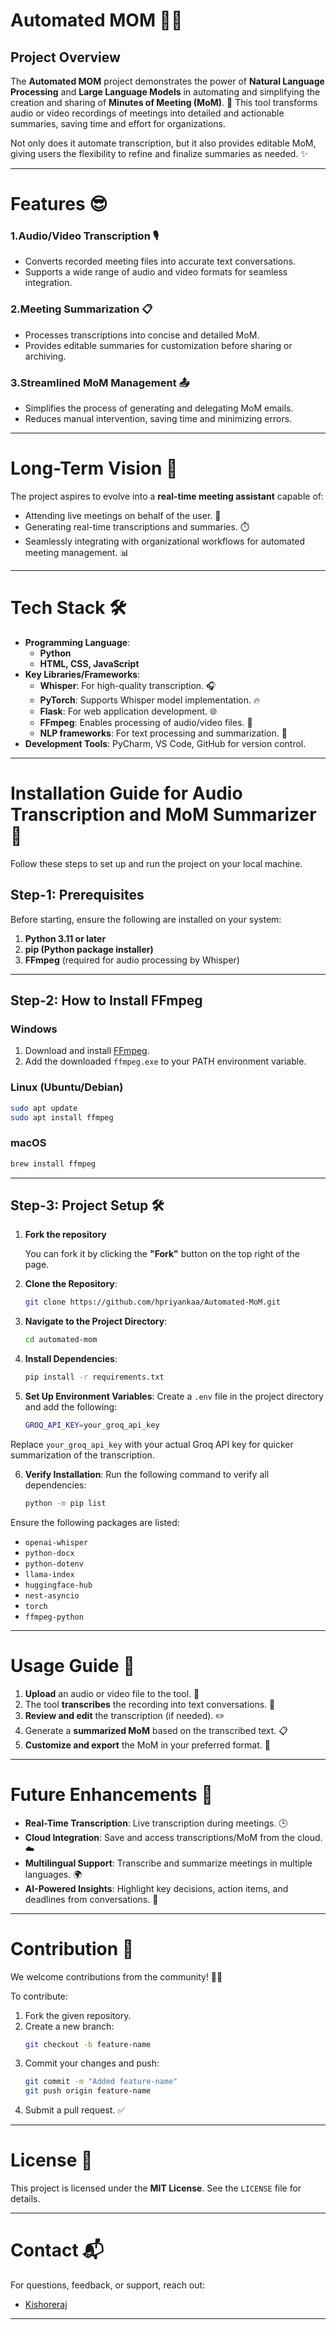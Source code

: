 # Automated MOM 🚀📝

## Project Overview  
The **Automated MOM** project demonstrates the power of **Natural Language Processing** and **Large Language Models** in automating and simplifying the creation and sharing of **Minutes of Meeting (MoM)**. 🎯 This tool transforms audio or video recordings of meetings into detailed and actionable summaries, saving time and effort for organizations.  

Not only does it automate transcription, but it also provides editable MoM, giving users the flexibility to refine and finalize summaries as needed. ✨  

---

# Features 😎 
### 1.**Audio/Video Transcription 🎙️**  
- Converts recorded meeting files into accurate text conversations.  
- Supports a wide range of audio and video formats for seamless integration.  

### 2.**Meeting Summarization 📋**  
- Processes transcriptions into concise and detailed MoM.  
- Provides editable summaries for customization before sharing or archiving.  

### 3.**Streamlined MoM Management 📤**  
- Simplifies the process of generating and delegating MoM emails.  
- Reduces manual intervention, saving time and minimizing errors.  

---

# Long-Term Vision 🤘 
The project aspires to evolve into a **real-time meeting assistant** capable of:  
- Attending live meetings on behalf of the user. 🤖  
- Generating real-time transcriptions and summaries. ⏱️  
- Seamlessly integrating with organizational workflows for automated meeting management. 📊  

---

# Tech Stack 🛠️  
- **Programming Language**: 
    - **Python** 
    - **HTML, CSS, JavaScript**
- **Key Libraries/Frameworks**:  
  - **Whisper**: For high-quality transcription. 🎧  
  - **PyTorch**: Supports Whisper model implementation. 🔥
  - **Flask**: For web application development. 🌐  
  - **FFmpeg**: Enables processing of audio/video files. 🎥  
  - **NLP frameworks**: For text processing and summarization. 🧠  
- **Development Tools**: PyCharm, VS Code, GitHub for version control.  

---

# Installation Guide for Audio Transcription and MoM Summarizer 🫡

Follow these steps to set up and run the project on your local machine.

## Step-1: Prerequisites
Before starting, ensure the following are installed on your system:
1. **Python 3.11 or later**
2. **pip (Python package installer)**
3. **FFmpeg** (required for audio processing by Whisper)

---

## Step-2: How to Install FFmpeg

### Windows
1. Download and install [FFmpeg](https://ffmpeg.org/download.html).
2. Add the downloaded `ffmpeg.exe` to your PATH environment variable.

### Linux (Ubuntu/Debian)
```bash
sudo apt update
sudo apt install ffmpeg
```

### macOS
```bash
brew install ffmpeg
```


---
## Step-3: Project Setup 🛠️
1. **Fork the repository**

   You can fork it by clicking the **"Fork"** button on the top right of the page.


2. **Clone the Repository**:  
   ```bash  
   git clone https://github.com/hpriyankaa/Automated-MoM.git 
   ```  
3. **Navigate to the Project Directory**:  
   ```bash  
   cd automated-mom  
   ```  
4. **Install Dependencies**:  
   ```bash  
   pip install -r requirements.txt  
   ```  
5. **Set Up Environment Variables**:
Create a `.env` file in the project directory and add the following:
    ```bash
    GROQ_API_KEY=your_groq_api_key
    ```
Replace `your_groq_api_key` with your actual Groq API key for quicker summarization of the transcription.

6. **Verify Installation**:
Run the following command to verify all dependencies:
    ```bash
    python -m pip list
    ```

Ensure the following packages are listed:
- `openai-whisper`
- `python-docx`
- `python-dotenv`
- `llama-index`
- `huggingface-hub`
- `nest-asyncio`
- `torch`
- `ffmpeg-python`

---
# Usage Guide 🤔  
1. **Upload** an audio or video file to the tool. 🎵  
2. The tool **transcribes** the recording into text conversations. 📄  
3. **Review and edit** the transcription (if needed). ✏️  
4. Generate a **summarized MoM** based on the transcribed text. 📋  
5. **Customize and export** the MoM in your preferred format. 💾  

---

# Future Enhancements 🤩 

- **Real-Time Transcription**: Live transcription during meetings. 🕒  
- **Cloud Integration**: Save and access transcriptions/MoM from the cloud. ☁️  
- **Multilingual Support**: Transcribe and summarize meetings in multiple languages. 🌍  
- **AI-Powered Insights**: Highlight key decisions, action items, and deadlines from conversations. 🎯  

---

# Contribution 🤝  
We welcome contributions from the community! 🧑‍💻  

To contribute:  
1. Fork the given repository. 
2. Create a new branch:  
   ```bash  
   git checkout -b feature-name  
   ```  
3. Commit your changes and push:  
   ```bash  
   git commit -m "Added feature-name"  
   git push origin feature-name  
   ```  
4. Submit a pull request. ✅  

---

# License 📜  
This project is licensed under the **MIT License**. See the `LICENSE` file for details.  

---

# Contact 📬  
For questions, feedback, or support, reach out:  

  - [Kishoreraj](https://github.com/Kishore007raj)

---
